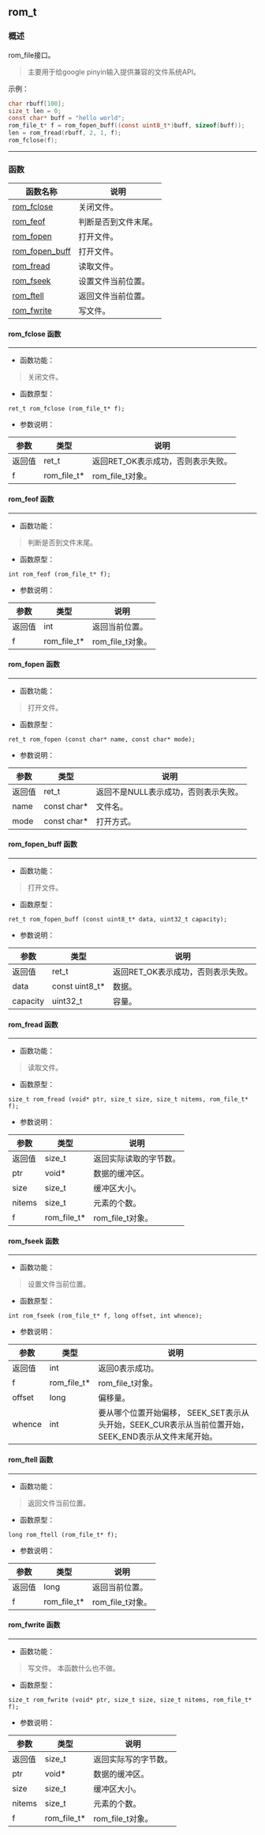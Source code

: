 ## rom\_t
### 概述
rom_file接口。

> 主要用于给google pinyin输入提供兼容的文件系统API。

示例：

```c
char rbuff[100];
size_t len = 0;
const char* buff = "hello world";
rom_file_t* f = rom_fopen_buff((const uint8_t*)buff, sizeof(buff));
len = rom_fread(rbuff, 2, 1, f);
rom_fclose(f);
```
----------------------------------
### 函数
<p id="rom_t_methods">

| 函数名称 | 说明 | 
| -------- | ------------ | 
| <a href="#rom_t_rom_fclose">rom\_fclose</a> | 关闭文件。 |
| <a href="#rom_t_rom_feof">rom\_feof</a> | 判断是否到文件末尾。 |
| <a href="#rom_t_rom_fopen">rom\_fopen</a> | 打开文件。 |
| <a href="#rom_t_rom_fopen_buff">rom\_fopen\_buff</a> | 打开文件。 |
| <a href="#rom_t_rom_fread">rom\_fread</a> | 读取文件。 |
| <a href="#rom_t_rom_fseek">rom\_fseek</a> | 设置文件当前位置。 |
| <a href="#rom_t_rom_ftell">rom\_ftell</a> | 返回文件当前位置。 |
| <a href="#rom_t_rom_fwrite">rom\_fwrite</a> | 写文件。 |
#### rom\_fclose 函数
-----------------------

* 函数功能：

> <p id="rom_t_rom_fclose">关闭文件。

* 函数原型：

```
ret_t rom_fclose (rom_file_t* f);
```

* 参数说明：

| 参数 | 类型 | 说明 |
| -------- | ----- | --------- |
| 返回值 | ret\_t | 返回RET\_OK表示成功，否则表示失败。 |
| f | rom\_file\_t* | rom\_file\_t对象。 |
#### rom\_feof 函数
-----------------------

* 函数功能：

> <p id="rom_t_rom_feof">判断是否到文件末尾。

* 函数原型：

```
int rom_feof (rom_file_t* f);
```

* 参数说明：

| 参数 | 类型 | 说明 |
| -------- | ----- | --------- |
| 返回值 | int | 返回当前位置。 |
| f | rom\_file\_t* | rom\_file\_t对象。 |
#### rom\_fopen 函数
-----------------------

* 函数功能：

> <p id="rom_t_rom_fopen">打开文件。

* 函数原型：

```
ret_t rom_fopen (const char* name, const char* mode);
```

* 参数说明：

| 参数 | 类型 | 说明 |
| -------- | ----- | --------- |
| 返回值 | ret\_t | 返回不是NULL表示成功，否则表示失败。 |
| name | const char* | 文件名。 |
| mode | const char* | 打开方式。 |
#### rom\_fopen\_buff 函数
-----------------------

* 函数功能：

> <p id="rom_t_rom_fopen_buff">打开文件。

* 函数原型：

```
ret_t rom_fopen_buff (const uint8_t* data, uint32_t capacity);
```

* 参数说明：

| 参数 | 类型 | 说明 |
| -------- | ----- | --------- |
| 返回值 | ret\_t | 返回RET\_OK表示成功，否则表示失败。 |
| data | const uint8\_t* | 数据。 |
| capacity | uint32\_t | 容量。 |
#### rom\_fread 函数
-----------------------

* 函数功能：

> <p id="rom_t_rom_fread">读取文件。

* 函数原型：

```
size_t rom_fread (void* ptr, size_t size, size_t nitems, rom_file_t* f);
```

* 参数说明：

| 参数 | 类型 | 说明 |
| -------- | ----- | --------- |
| 返回值 | size\_t | 返回实际读取的字节数。 |
| ptr | void* | 数据的缓冲区。 |
| size | size\_t | 缓冲区大小。 |
| nitems | size\_t | 元素的个数。 |
| f | rom\_file\_t* | rom\_file\_t对象。 |
#### rom\_fseek 函数
-----------------------

* 函数功能：

> <p id="rom_t_rom_fseek">设置文件当前位置。

* 函数原型：

```
int rom_fseek (rom_file_t* f, long offset, int whence);
```

* 参数说明：

| 参数 | 类型 | 说明 |
| -------- | ----- | --------- |
| 返回值 | int | 返回0表示成功。 |
| f | rom\_file\_t* | rom\_file\_t对象。 |
| offset | long | 偏移量。 |
| whence | int | 要从哪个位置开始偏移， SEEK\_SET表示从头开始，SEEK\_CUR表示从当前位置开始，SEEK\_END表示从文件末尾开始。 |
#### rom\_ftell 函数
-----------------------

* 函数功能：

> <p id="rom_t_rom_ftell">返回文件当前位置。

* 函数原型：

```
long rom_ftell (rom_file_t* f);
```

* 参数说明：

| 参数 | 类型 | 说明 |
| -------- | ----- | --------- |
| 返回值 | long | 返回当前位置。 |
| f | rom\_file\_t* | rom\_file\_t对象。 |
#### rom\_fwrite 函数
-----------------------

* 函数功能：

> <p id="rom_t_rom_fwrite">写文件。
> 本函数什么也不做。

* 函数原型：

```
size_t rom_fwrite (void* ptr, size_t size, size_t nitems, rom_file_t* f);
```

* 参数说明：

| 参数 | 类型 | 说明 |
| -------- | ----- | --------- |
| 返回值 | size\_t | 返回实际写的字节数。 |
| ptr | void* | 数据的缓冲区。 |
| size | size\_t | 缓冲区大小。 |
| nitems | size\_t | 元素的个数。 |
| f | rom\_file\_t* | rom\_file\_t对象。 |
